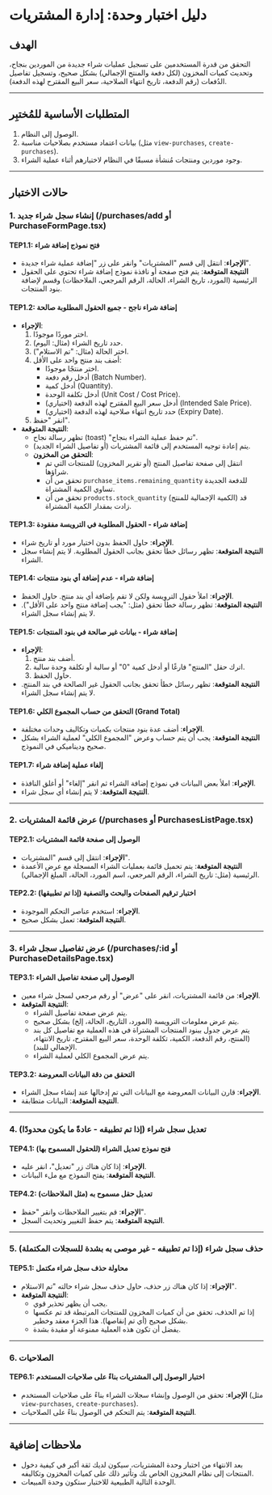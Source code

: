 # دليل اختبار وحدة: إدارة المشتريات

## الهدف
التحقق من قدرة المستخدمين على تسجيل عمليات شراء جديدة من الموردين بنجاح، وتحديث كميات المخزون (لكل دفعة والمنتج الإجمالي) بشكل صحيح، وتسجيل تفاصيل الدُفعات (رقم الدفعة، تاريخ انتهاء الصلاحية، سعر البيع المقترح لهذه الدفعة).

---

## المتطلبات الأساسية للمُختبِر
1. الوصول إلى النظام.
2. بيانات اعتماد مستخدم بصلاحيات مناسبة (مثل `view-purchases`, `create-purchases`).
3. وجود موردين ومنتجات مُنشأة مسبقًا في النظام لاختيارهم أثناء عملية الشراء.

---

## حالات الاختبار

### 1. إنشاء سجل شراء جديد (/purchases/add أو PurchaseFormPage.tsx)

#### TEP1.1: فتح نموذج إضافة شراء
- **الإجراء**: انتقل إلى قسم "المشتريات" وانقر على زر "إضافة عملية شراء جديدة".
- **النتيجة المتوقعة**: يتم فتح صفحة أو نافذة نموذج إضافة شراء تحتوي على الحقول الرئيسية (المورد، تاريخ الشراء، الحالة، الرقم المرجعي، الملاحظات) وقسم لإضافة بنود المنتجات.

#### TEP1.2: إضافة شراء ناجح - جميع الحقول المطلوبة صالحة
- **الإجراء**:
  1. اختر موردًا موجودًا.
  2. حدد تاريخ الشراء (مثال: اليوم).
  3. اختر الحالة (مثال: "تم الاستلام").
  4. أضف بند منتج واحد على الأقل:
     - اختر منتجًا موجودًا.
     - أدخل رقم دفعة (Batch Number).
     - أدخل كمية (Quantity).
     - أدخل تكلفة الوحدة (Unit Cost / Cost Price).
     - (اختياري) أدخل سعر البيع المقترح لهذه الدفعة (Intended Sale Price).
     - (اختياري) حدد تاريخ انتهاء صلاحية لهذه الدفعة (Expiry Date).
  5. انقر "حفظ".
- **النتيجة المتوقعة**:
  - تظهر رسالة نجاح (toast) "تم حفظ عملية الشراء بنجاح".
  - يتم إعادة توجيه المستخدم إلى قائمة المشتريات (أو تفاصيل الشراء الجديد).
  - **التحقق من المخزون**:
    - انتقل إلى صفحة تفاصيل المنتج (أو تقرير المخزون) للمنتجات التي تم شراؤها.
    - تحقق من أن `purchase_items.remaining_quantity` للدفعة الجديدة تساوي الكمية المشتراة.
    - تحقق من أن `products.stock_quantity` (الكمية الإجمالية للمنتج) قد زادت بمقدار الكمية المشتراة.

#### TEP1.3: إضافة شراء - الحقول المطلوبة في الترويسة مفقودة
- **الإجراء**: حاول الحفظ بدون اختيار مورد أو تاريخ شراء.
- **النتيجة المتوقعة**: تظهر رسائل خطأ تحقق بجانب الحقول المطلوبة. لا يتم إنشاء سجل الشراء.

#### TEP1.4: إضافة شراء - عدم إضافة أي بنود منتجات
- **الإجراء**: املأ حقول الترويسة ولكن لا تقم بإضافة أي بند منتج. حاول الحفظ.
- **النتيجة المتوقعة**: تظهر رسالة خطأ تحقق (مثل: "يجب إضافة منتج واحد على الأقل"). لا يتم إنشاء سجل الشراء.

#### TEP1.5: إضافة شراء - بيانات غير صالحة في بنود المنتجات
- **الإجراء**:
  1. أضف بند منتج.
  2. اترك حقل "المنتج" فارغًا أو أدخل كمية "0" أو سالبة أو تكلفة وحدة سالبة.
  3. حاول الحفظ.
- **النتيجة المتوقعة**: تظهر رسائل خطأ تحقق بجانب الحقول غير الصالحة في بند المنتج. لا يتم إنشاء سجل الشراء.

#### TEP1.6: التحقق من حساب المجموع الكلي (Grand Total)
- **الإجراء**: أضف عدة بنود منتجات بكميات وتكاليف وحدات مختلفة.
- **النتيجة المتوقعة**: يجب أن يتم حساب وعرض "المجموع الكلي" لعملية الشراء بشكل صحيح وديناميكي في النموذج.

#### TEP1.7: إلغاء عملية إضافة شراء
- **الإجراء**: املأ بعض البيانات في نموذج إضافة الشراء ثم انقر "إلغاء" أو أغلق النافذة.
- **النتيجة المتوقعة**: لا يتم إنشاء أي سجل شراء.

---

### 2. عرض قائمة المشتريات (/purchases أو PurchasesListPage.tsx)

#### TEP2.1: الوصول إلى صفحة قائمة المشتريات
- **الإجراء**: انتقل إلى قسم "المشتريات".
- **النتيجة المتوقعة**: يتم تحميل قائمة بعمليات الشراء المسجلة مع عرض الأعمدة الرئيسية (مثل: تاريخ الشراء، الرقم المرجعي، اسم المورد، الحالة، المبلغ الإجمالي).

#### TEP2.2: اختبار ترقيم الصفحات والبحث والتصفية (إذا تم تطبيقها)
- **الإجراء**: استخدم عناصر التحكم الموجودة.
- **النتيجة المتوقعة**: تعمل بشكل صحيح.

---

### 3. عرض تفاصيل سجل شراء (/purchases/:id أو PurchaseDetailsPage.tsx)

#### TEP3.1: الوصول إلى صفحة تفاصيل الشراء
- **الإجراء**: من قائمة المشتريات، انقر على "عرض" أو رقم مرجعي لسجل شراء معين.
- **النتيجة المتوقعة**:
  - يتم عرض صفحة تفاصيل الشراء.
  - يتم عرض معلومات الترويسة (المورد، التاريخ، الحالة، إلخ) بشكل صحيح.
  - يتم عرض جدول ببنود المنتجات المشتراة في هذه العملية مع تفاصيل كل بند (المنتج، رقم الدفعة، الكمية، تكلفة الوحدة، سعر البيع المقترح، تاريخ الانتهاء، الإجمالي للبند).
  - يتم عرض المجموع الكلي لعملية الشراء.

#### TEP3.2: التحقق من دقة البيانات المعروضة
- **الإجراء**: قارن البيانات المعروضة مع البيانات التي تم إدخالها عند إنشاء سجل الشراء.
- **النتيجة المتوقعة**: البيانات متطابقة.

---

### 4. تعديل سجل شراء (إذا تم تطبيقه - عادةً ما يكون محدودًا)

#### TEP4.1: فتح نموذج تعديل الشراء (للحقول المسموح بها)
- **الإجراء**: إذا كان هناك زر "تعديل"، انقر عليه.
- **النتيجة المتوقعة**: يفتح النموذج مع ملء البيانات.

#### TEP4.2: تعديل حقل مسموح به (مثل الملاحظات)
- **الإجراء**: قم بتغيير الملاحظات وانقر "حفظ".
- **النتيجة المتوقعة**: يتم حفظ التغيير وتحديث السجل.

---

### 5. حذف سجل شراء (إذا تم تطبيقه - غير موصى به بشدة للسجلات المكتملة)

#### TEP5.1: محاولة حذف سجل شراء مكتمل
- **الإجراء**: إذا كان هناك زر حذف، حاول حذف سجل شراء حالته "تم الاستلام".
- **النتيجة المتوقعة**:
  - يجب أن يظهر تحذير قوي.
  - إذا تم الحذف، تحقق من أن كميات المخزون للمنتجات المرتبطة قد تم عكسها بشكل صحيح (أي تم إنقاصها). هذا الجزء معقد وخطير.
  - يفضل أن تكون هذه العملية ممنوعة أو مقيدة بشدة.

---

### 6. الصلاحيات

#### TEP6.1: اختبار الوصول إلى المشتريات بناءً على صلاحيات المستخدم
- **الإجراء**: تحقق من الوصول وإنشاء سجلات الشراء بناءً على صلاحيات المستخدم (مثل `view-purchases`, `create-purchases`).
- **النتيجة المتوقعة**: يتم التحكم في الوصول بناءً على الصلاحيات.

---

## ملاحظات إضافية
- بعد الانتهاء من اختبار وحدة المشتريات، سيكون لديك ثقة أكبر في كيفية دخول المنتجات إلى نظام المخزون الخاص بك وتأثير ذلك على كميات المخزون وتكاليفه.
- الوحدة التالية الطبيعية للاختبار ستكون وحدة المبيعات.
